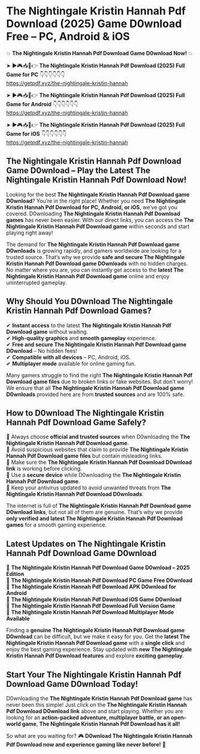 # The Nightingale Kristin Hannah Pdf Download (2025) Game D0wnload Free – PC, Android & iOS

💥 **The Nightingale Kristin Hannah Pdf Download Game D0wnload Now!** 💥  

➤ ►🎮📥📱👉 **The Nightingale Kristin Hannah Pdf Download (2025) Full Game for PC** 👇👇👇👇👇👇  
https://getpdf.xyz/the-nightingale-kristin-hannah  

➤ ►🎮📥📱👉 **The Nightingale Kristin Hannah Pdf Download (2025) Full Game for Android** 👇👇👇👇👇👇  
https://getpdf.xyz/the-nightingale-kristin-hannah  

➤ ►🎮📥📱👉 **The Nightingale Kristin Hannah Pdf Download (2025) Full Game for iOS** 👇👇👇👇👇👇  
https://getpdf.xyz/the-nightingale-kristin-hannah  

## The Nightingale Kristin Hannah Pdf Download Game D0wnload – Play the Latest The Nightingale Kristin Hannah Pdf Download Now!

Looking for the best **The Nightingale Kristin Hannah Pdf Download game D0wnload**? You’re in the right place! Whether you need **The Nightingale Kristin Hannah Pdf Download for PC, Android, or iOS**, we’ve got you covered. D0wnloading **The Nightingale Kristin Hannah Pdf Download games** has never been easier. With our direct links, you can access the **The Nightingale Kristin Hannah Pdf Download game** within seconds and start playing right away!  

The demand for **The Nightingale Kristin Hannah Pdf Download game D0wnloads** is growing rapidly, and gamers worldwide are looking for a trusted source. That’s why we provide **safe and secure The Nightingale Kristin Hannah Pdf Download game D0wnloads** with no hidden charges. No matter where you are, you can instantly get access to the **latest The Nightingale Kristin Hannah Pdf Download game** online and enjoy uninterrupted gameplay.  

## **Why Should You D0wnload The Nightingale Kristin Hannah Pdf Download Games?**  

✔ **Instant access** to the latest **The Nightingale Kristin Hannah Pdf Download game** without waiting.  
✔ **High-quality graphics** and **smooth gameplay** experience.  
✔ **Free and secure The Nightingale Kristin Hannah Pdf Download game D0wnload** – No hidden fees!  
✔ **Compatible with all devices** – PC, Android, iOS.  
✔ **Multiplayer mode** available for online gaming fun.  

Many gamers struggle to find the right **The Nightingale Kristin Hannah Pdf Download game files** due to broken links or fake websites. But don’t worry! We ensure that all **The Nightingale Kristin Hannah Pdf Download game D0wnloads** provided here are from **trusted sources** and are 100% safe.  

## **How to D0wnload The Nightingale Kristin Hannah Pdf Download Game Safely?**  

📌 Always choose **official and trusted sources** when D0wnloading the **The Nightingale Kristin Hannah Pdf Download game**.  
📌 Avoid suspicious websites that claim to provide **The Nightingale Kristin Hannah Pdf Download game files** but contain misleading links.  
📌 Make sure the **The Nightingale Kristin Hannah Pdf Download D0wnload link** is working before clicking.  
📌 Use a **secure device** while D0wnloading the **The Nightingale Kristin Hannah Pdf Download game**.  
📌 Keep your antivirus updated to avoid unwanted threats from **The Nightingale Kristin Hannah Pdf Download D0wnloads**.  

The internet is full of **The Nightingale Kristin Hannah Pdf Download game D0wnload links**, but not all of them are genuine. That’s why we provide **only verified and latest The Nightingale Kristin Hannah Pdf Download games** for a smooth gaming experience.  

## **Latest Updates on The Nightingale Kristin Hannah Pdf Download Game D0wnload**  

🔹 **The Nightingale Kristin Hannah Pdf Download Game D0wnload – 2025 Edition**  
🔹 **The Nightingale Kristin Hannah Pdf Download PC Game Free D0wnload**  
🔹 **The Nightingale Kristin Hannah Pdf Download APK D0wnload for Android**  
🔹 **The Nightingale Kristin Hannah Pdf Download iOS Game D0wnload**  
🔹 **The Nightingale Kristin Hannah Pdf Download Full Version Game**  
🔹 **The Nightingale Kristin Hannah Pdf Download Multiplayer Mode Available**  

Finding a **genuine The Nightingale Kristin Hannah Pdf Download game D0wnload** can be difficult, but we make it easy for you. Get the **latest The Nightingale Kristin Hannah Pdf Download game** with a **single click** and enjoy the best gaming experience. Stay updated with **new The Nightingale Kristin Hannah Pdf Download features** and explore **exciting gameplay**.  

## **Start Your The Nightingale Kristin Hannah Pdf Download Game D0wnload Today!**  

D0wnloading the **The Nightingale Kristin Hannah Pdf Download game** has never been this simple! Just click on the **The Nightingale Kristin Hannah Pdf Download D0wnload link** above and start playing. Whether you are looking for an **action-packed adventure, multiplayer battle, or an open-world game**, **The Nightingale Kristin Hannah Pdf Download has it all!**  

So what are you waiting for? 🎮 **D0wnload The Nightingale Kristin Hannah Pdf Download now and experience gaming like never before!** 🚀  